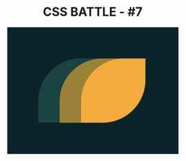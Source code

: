 <div align="center">
  <h1>CSS BATTLE - #7</h1>

  <a href="https://cssbattle.dev/play/7" target="_blank">
  <img width="399" height="296" src="https://github.com/FabioMessias98/cssbattle/blob/master/battle-7/battle-7.png" title="Battle #7" alt="Battle #7">
  </a>
</div>
